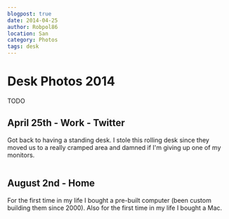 ```yaml
---
blogpost: true
date: 2014-04-25
author: Robpol86
location: San
category: Photos
tags: desk
---
```


# Desk Photos 2014

TODO

## April 25th - Work - Twitter

Got back to having a standing desk. I stole this rolling desk since they moved us to a really cramped area and damned if I'm giving up one of my monitors.

```{imgur-image} hSiJL9W
```

## August 2nd - Home

For the first time in my life I bought a pre-built computer (been custom building them since 2000). Also for the first time in my life I bought a Mac.

```{imgur-image} pYK8Nso
```
